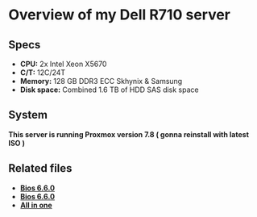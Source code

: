 # Overview of my Dell R710 server

## Specs
*   **CPU:** 2x Intel Xeon X5670 
*   **C/T:** 12C/24T
*   **Memory:** 128 GB DDR3 ECC Skhynix & Samsung
*   **Disk space:** Combined 1.6 TB of HDD SAS disk space

## System
**This server is running Proxmox version 7.8 ( gonna reinstall with latest ISO )**

## Related files
* **[Bios 6.6.0](./BIOS_0F4YY_LN_6.6.0.BIN)**
* **[Bios 6.6.0](./BIOS_0YV9D_LN_6.6.0.BIN)**
* **[All in one](./r-710-bootable_archive.torrent)**